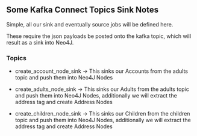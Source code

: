 ## Some Kafka Connect Topics Sink Notes

Simple, all our sink and eventually source jobs will be defined here.

These require the json payloads be posted onto the kafka topic, which will result as a sink into Neo4J.

### Topics

- create_account_node_sink -> This sinks our Accounts from the adults topic and push them into Neo4J Nodes

- create_adults_node_sink -> This sinks our Adults from the adults topic and push them into Neo4J Nodes, additionally we will extract the address tag and create Address Nodes

- create_children_node_sink -> This sinks our Children from the children topic and push them into Neo4J Nodes, additionally we will extract the address tag and create Address Nodes
